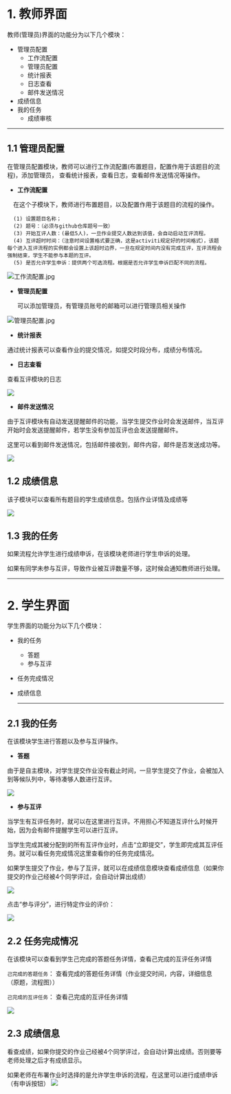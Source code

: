 # 1. 教师界面
教师(管理员)界面的功能分为以下几个模块：
+ 管理员配置
  + 工作流配置
  + 管理员配置
  + 统计报表
  + 日志查看
  + 邮件发送情况
+ 成绩信息
+ 我的任务
  + 成绩审核
  
 <hr>
 
 ## 1.1 管理员配置
 
 在管理员配置模块，教师可以进行工作流配置(布置题目，配置作用于该题目的流程)，添加管理员， 查看统计报表，查看日志，查看邮件发送情况等操作。
 + **工作流配置**
 
 　在这个子模块下，教师进行布置题目，以及配置作用于该题目的流程的操作。
 ```
   (1) 设置题目名称；
   (2) 题号：（必须与github仓库题号一致）
   (3) 开始互评人数：(最低5人)，一旦作业提交人数达到该值，会自动启动互评流程。
   (4) 互评超时时间：（注意时间设置格式要正确，这是activiti规定好的时间格式），该题每个进入互评流程的实例都会设置上该超时边界，一旦在规定时间内没有完成互评，互评流程会强制结束，学生不能参与本题的互评。
   (5) 是否允许学生申诉：提供两个可选流程。根据是否允许学生申诉匹配不同的流程。
```
![工作流配置.jpg](./pictures/工作流配置.jpg)

+ **管理员配置**

  可以添加管理员，有管理员账号的邮箱可以进行管理员相关操作
  
![管理员配置.jpg](./pictures/管理员配置.jpg)

+ **统计报表**
  
 通过统计报表可以查看作业的提交情况，如提交时段分布，成绩分布情况。
 
 + **日志查看**
 
 查看互评模块的日志
 
 ![](./pictures/接口调用日志查询.jpg)
 
 + **邮件发送情况**
 
 由于互评模块有自动发送提醒邮件的功能，当学生提交作业时会发送邮件，当互评开始时会发送提醒邮件，若学生没有参加互评也会发送提醒邮件。
 
 这里可以看到邮件发送情况，包括邮件接收到，邮件内容，邮件是否发送成功等。
 
 ![](./pictures/邮件发送情况.jpg)
  
## 1.2 成绩信息

  该子模块可以查看所有题目的学生成绩信息。包括作业详情及成绩等
  
  ![](./pictures/成绩信息-教师界面.jpg)
  
## 1.3 我的任务

   如果流程允许学生进行成绩申诉，在该模块老师进行学生申诉的处理。
   
   如果有同学未参与互评，导致作业被互评数量不够，这时候会通知教师进行处理。
   
 <hr>
 
# 2. 学生界面

学生界面的功能分为以下几个模块：

+ 我的任务
  + 答题
  + 参与互评
+ 任务完成情况
+ 成绩信息
  
  <hr>
## 2.1 我的任务

在该模块学生进行答题以及参与互评操作。

+ **答题**

由于是自主模块，对学生提交作业没有截止时间，一旦学生提交了作业，会被加入到等候队列中，等待凑够人数进行互评。

![](./pictures/答题.jpg)

+ **参与互评**

当学生有互评任务时，就可以在这里进行互评。不用担心不知道互评什么时候开始，因为会有邮件提醒学生可以进行互评。

当学生完成其被分配到的所有互评作业时，点击“立即提交”，学生即完成其互评任务。就可以看任务完成情况这里查看你的任务完成情况。

如果学生提交了作业，参与了互评，就可以在成绩信息模块查看成绩信息（如果你提交的作业己经被4个同学评过，会自动计算出成绩）

![](./pictures/互评.jpg)

点击“参与评分”，进行特定作业的评价：

![](./pictures/互评1.jpg)

## 2.2 任务完成情况

在该模块可以查看到学生己完成的答题任务详情，查看己完成的互评任务详情

`己完成的答题任务`： 查看完成的答题任务详情（作业提交时间，内容，详细信息（原题，流程图））

`己完成的互评任务`： 查看己完成的互评任务详情

![](./pictures/任务完成情况.jpg)

## 2.3 成绩信息
看查成绩，如果你提交的作业己经被4个同学评过，会自动计算出成绩。否则要等老师处理之后才有成绩显示。

如果老师在布署作业时选择的是允许学生申诉的流程，在这里可以进行成绩申诉（有申诉按钮）
![](.//pictures/成绩信息.jpg)
